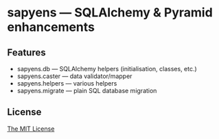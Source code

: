 # sapyens — SQLAlchemy & Pyramid enhancements

## Features
* sapyens.db — SQLAlchemy helpers (initialisation, classes, etc.)
* sapyens.caster — data validator/mapper
* sapyens.helpers — various helpers
* sapyens.migrate — plain SQL database migration

## License
[The MIT License](http://www.opensource.org/licenses/mit-license.php)
